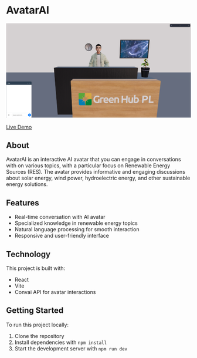 # AvatarAI

[![AvatarAI](./readme_img.png)](https://avatar-ai-gray.vercel.app/)

[Live Demo](https://avatar-ai-gray.vercel.app/)

## About

AvatarAI is an interactive AI avatar that you can engage in conversations with on various topics, with a particular focus on Renewable Energy Sources (RES). The avatar provides informative and engaging discussions about solar energy, wind power, hydroelectric energy, and other sustainable energy solutions.

## Features

- Real-time conversation with AI avatar
- Specialized knowledge in renewable energy topics
- Natural language processing for smooth interaction
- Responsive and user-friendly interface

## Technology

This project is built with:
- React
- Vite
- Convai API for avatar interactions

## Getting Started

To run this project locally:

1. Clone the repository
2. Install dependencies with `npm install`
3. Start the development server with `npm run dev`
